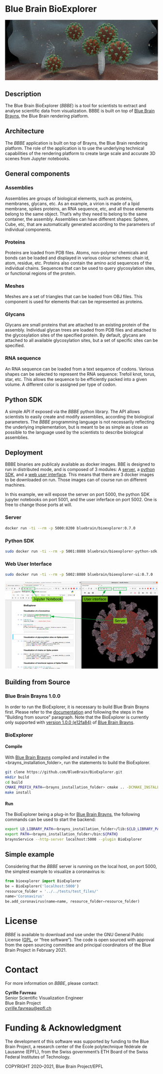 # Blue Brain BioExplorer

![banner](./bioexplorer/doc/images/BBBE_banner.png)

## Description
The Blue Brain BioExplorer (_BBBE_) is a tool for scientists to extract and analyse scientific data from visualization. BBBE is built on top of [Blue Brain Brayns](https://github.com/BlueBrain/Brayns), the Blue Brain rendering platform.

## Architecture
The _BBBE_ application is built on top of Brayns, the Blue Brain rendering platform. The role of the application is to use the underlying technical capabilities of the rendering platform to create large scale and accurate 3D scenes from Jupyter notebooks.

## General components

### Assemblies
Assemblies are groups of biological elements, such as proteins, membranes, glycans, etc. 
As an example, a virion is made of a lipid membrane, spikes proteins, an RNA sequence, etc, and all those elements belong to the same object. That’s why they need to belong to the same container, the assembly.
Assemblies can have different shapes: Sphere, Cube, etc, that are automatically generated according to the parameters of individual
components.

### Proteins
Proteins are loaded from PDB files. Atoms, non-polymer chemicals and bonds can be loaded and displayed in various colour schemes: chain id, atom, residue, etc.
Proteins also contain the amino acid sequences of the individual chains. Sequences that can be used to query glycosylation sites, or functional regions of the protein.

### Meshes
Meshes are a set of triangles that can be loaded from OBJ files. This component is used for elements that can be represented as proteins.

### Glycans
Glycans are small proteins that are attached to an existing protein of the assembly. Individual glycan trees are loaded from PDB files and attached to the glycosylation sites of the specified protein. By default, glycans are attached to all available glycosylation sites, but a set of specific sites can be specified.

### RNA sequence
An RNA sequence can be loaded from a text sequence of codons.
Various shapes can be selected to represent the RNA sequence: Trefoil knot, torus, star, etc. This allows the sequence to be efficiently packed into a given volume. A different color is assigned per type of codon.

## Python SDK
A simple API if exposed via the _BBBE_ python library. The API allows scientists to easily create and modify assemblies, according the biological parameters. The _BBBE_ programming language is not necessarily reflecting the underlying implementation, but is meant to be as simple as close as possible to the language used by the scientists to describe biological assemblies.

## Deployment

BBBE binaries are publicaly available as docker images. BBE is designed to run in distributed mode, and is composed of 3 modules: A [server](https://hub.docker.com/r/bluebrain/bioexplorer), a [python SDK](https://hub.docker.com/r/bluebrain/bioexplorer-python-sdk), and a [web user interface](https://hub.docker.com/r/bluebrain/bioexplorer-ui). This means that there are 3 docker images to be downloaded on run. Those images can of course run on different machines.

In this example, we will expose the server on port 5000, the python SDK jupyter notebooks on port 5001, and the user inferface on port 5002. One is free to change those ports at will.

### Server

```bash
docker run -ti --rm -p 5000:8200 bluebrain/bioexplorer:0.7.0
```

### Python SDK

```bash
sudo docker run -ti --rm -p 5001:8888 bluebrain/bioexplorer-python-sdk:0.7.0
```

### Web User Interface

```bash
sudo docker run -ti --rm -p 5002:8080 bluebrain/bioexplorer-ui:0.7.0
```

![Screenshot](./bioexplorer/doc/images/BBBE_screenshot.png)

## Building from Source

### Blue Brain Brayns 1.0.0
In order to run the BioExplorer, it is necessary to build Blue Brain Brayns first. Please refer to the [documentation](https://github.com/favreau/Brayns/blob/master/README.md) and following the steps in the "Building from source" paragraph. Note that the BioExplorer is currently only supported with [version 1.0.0 (e12fa84)](https://github.com/favreau/Brayns/releases/tag/1.0.1) of [Blue Brain Brayns](https://github.com/favreau/Brayns/).

### BioExplorer

#### Compile
With [Blue Brain Brayns](https://github.com/favreau/Brayns/) compiled and installed in the <brayns_installation_folder>, run the statements to build the BioExplorer.

```bash
git clone https://github.com/BlueBrain/BioExplorer.git
mkdir build
cd build
CMAKE_PREFIX_PATH=<brayns_installation_folder> cmake .. -DCMAKE_INSTALL_PREFIX=<brayns_installation_folder>
make install
```

#### Run

The BioExplorer being a plug-in for [Blue Brain Brayns](https://github.com/favreau/Brayns/), the following commands can be used to start the backend:

```bash
export LD_LIBRARY_PATH=<brayns_installation_folder>/lib:${LD_LIBRARY_PATH}
export PATH=<brayns_installation_folder>/bin:${PATH}
braynsService --http-server localhost:5000 --plugin BioExplorer
```

## Simple example
Considering that the _BBBE_ server is running on the local host, on port 5000, the simplest example to visualize a coronavirus is:
```python
from bioexplorer import BioExplorer
be = BioExplorer('localhost:5000')
resource_folder = '../../tests/test_files/'
name='Coronavirus'
be.add_coronavirus(name=name, resource_folder=resource_folder)
```

# License
_BBBE_ is available to download and use under the GNU General Public License ([GPL](https://www.gnu.org/licenses/gpl.html), or “free software”). The code is open sourced with approval from the open sourcing committee and principal coordinators of the Blue Brain Project in February 2021.

# Contact
For more information on _BBBE_, please contact:

__Cyrille Favreau__  
Senior Scientific Visualization Engineer  
Blue Brain Project  
[cyrille.favreau@epfl.ch](cyrille.favreau@epfl.ch) 

# Funding & Acknowledgment

The development of this software was supported by funding to the Blue Brain Project, a research center of the École polytechnique fédérale de Lausanne (EPFL), from the Swiss government’s ETH Board of the Swiss Federal Institutes of Technology.

COPYRIGHT 2020–2021, Blue Brain Project/EPFL

